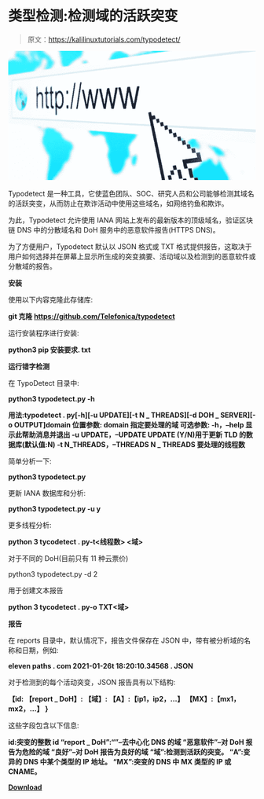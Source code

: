 # 类型检测:检测域的活跃突变

> 原文：<https://kalilinuxtutorials.com/typodetect/>

[![Typodetect : Detect The Active Mutations Of Domains](img/051fdb50db3db2556ab3432af2ea63b8.png "Typodetect : Detect The Active Mutations Of Domains")](https://1.bp.blogspot.com/-w7G-Hc-5wgg/YM36huj_m-I/AAAAAAAAJlE/RS_2DrZWDbIo-pTinWlhgo7gdIjGbSEugCLcBGAsYHQ/s728/Typodetect%25281%2529.png)

Typodetect 是一种工具，它使蓝色团队、SOC、研究人员和公司能够检测其域名的活跃突变，从而防止在欺诈活动中使用这些域名，如网络钓鱼和欺诈。

为此，Typodetect 允许使用 IANA 网站上发布的最新版本的顶级域名，验证区块链 DNS 中的分散域名和 DoH 服务中的恶意软件报告(HTTPS DNS)。

为了方便用户，Typodetect 默认以 JSON 格式或 TXT 格式提供报告，这取决于用户如何选择并在屏幕上显示所生成的突变摘要、活动域以及检测到的恶意软件或分散域的报告。

**安装**

使用以下内容克隆此存储库:

**git 克隆 https://github.com/Telefonica/typodetect**

运行安装程序进行安装:

**python3 pip 安装要求. txt**

**运行错字检测**

在 TypoDetect 目录中:

**python3 typodetect.py -h**

**用法:typodetect . py[-h][-u UPDATE][-t N _ THREADS][-d DOH _ SERVER][-o OUTPUT]domain
位置参数:
domain 指定要处理的域
可选参数:
-h，–help 显示此帮助消息并退出
-u UPDATE，–UPDATE UPDATE
(Y/N)用于更新 TLD 的数据库(默认值:N)
-t N_THREADS，–THREADS N _ THREADS
要处理的线程数**

简单分析一下:

**python3 typodetect.py**

更新 IANA 数据库和分析:

**python3 typodetect.py -u y**

更多线程分析:

**python 3 tycodetect . py-t<线程数> <域>**

对于不同的 DoH(目前只有 11 种云票价)

python3 typodetect.py -d 2<domain></domain>

用于创建文本报告

**python 3 tycodetect . py-o TXT<域>**

**报告**

在 reports 目录中，默认情况下，报告文件保存在 JSON 中，带有被分析域的名称和日期，例如:

**eleven paths . com 2021-01-26t 18:20:10.34568 . JSON**

对于检测到的每个活动突变，JSON 报告具有以下结构:

**【id:
【report _ DoH】:
【域】:
【A】:【ip1，ip2，…】
【MX】:【mx1，mx2，…】
}**

这些字段包含以下信息:

**id:突变的整数 id
“report _ DoH”:“”–去中心化 DNS 的域
“恶意软件”–对 DoH 报告为危险的域
“良好”–对 DoH 报告为良好的域
“域”:检测到活跃的突变。
“A”:变异的 DNS 中某个类型的 IP 地址。
“MX”:突变的 DNS 中 MX 类型的 IP 或 CNAME。**

[**Download**](https://github.com/telefonica/typodetect)